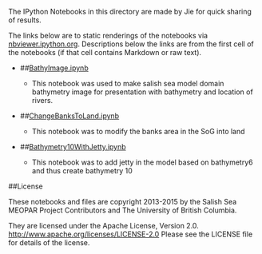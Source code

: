 The IPython Notebooks in this directory are made by Jie for
quick sharing of results.

The links below are to static renderings of the notebooks via
[nbviewer.ipython.org](http://nbviewer.ipython.org/).
Descriptions below the links are from the first cell of the notebooks
(if that cell contains Markdown or raw text).

* ##[BathyImage.ipynb](http://nbviewer.ipython.org/urls/bitbucket.org/salishsea/analysis/raw/tip/jie/bathymetry/BathyImage.ipynb)  
    
    *  This notebook was used to make salish sea model domain bathymetry image for presentation with bathymetry and location of rivers.  

* ##[ChangeBanksToLand.ipynb](http://nbviewer.ipython.org/urls/bitbucket.org/salishsea/analysis/raw/tip/jie/bathymetry/ChangeBanksToLand.ipynb)  
    
    * This notebook was to modify the banks area in the SoG into land  

* ##[Bathymetry10WithJetty.ipynb](http://nbviewer.ipython.org/urls/bitbucket.org/salishsea/analysis/raw/tip/jie/bathymetry/Bathymetry10WithJetty.ipynb)  
    
    * This notebook was to add jetty in the model based on bathymetry6 and thus create bathymetry 10  


##License

These notebooks and files are copyright 2013-2015
by the Salish Sea MEOPAR Project Contributors
and The University of British Columbia.

They are licensed under the Apache License, Version 2.0.
http://www.apache.org/licenses/LICENSE-2.0
Please see the LICENSE file for details of the license.
